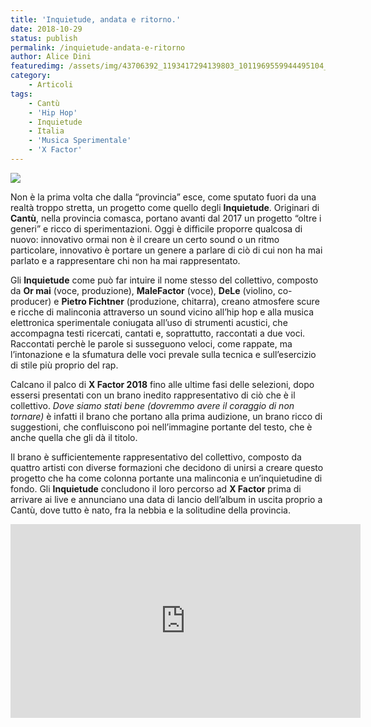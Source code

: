 ```yaml
---
title: 'Inquietude, andata e ritorno.'
date: 2018-10-29
status: publish
permalink: /inquietude-andata-e-ritorno
author: Alice Dini
featuredimg: /assets/img/43706392_1193417294139803_1011969559944495104_o-e1550071660206.jpg
category:
    - Articoli
tags:
    - Cantù
    - 'Hip Hop'
    - Inquietude
    - Italia
    - 'Musica Sperimentale'
    - 'X Factor'
---
```

![](/assets/img/43706392_1193417294139803_1011969559944495104_o-e1550071660206.jpg)

Non è la prima volta che dalla “provincia” esce, come sputato fuori da una realtà troppo stretta, un progetto come quello degli **Inquietude**. Originari di **Cantù**, nella provincia comasca, portano avanti dal 2017 un progetto “oltre i generi” e ricco di sperimentazioni. Oggi è difficile proporre qualcosa di nuovo: innovativo ormai non è il creare un certo sound o un ritmo particolare, innovativo è portare un genere a parlare di ciò di cui non ha mai parlato e a rappresentare chi non ha mai rappresentato.

Gli **Inquietude** come può far intuire il nome stesso del collettivo, composto da **Or mai** (voce, produzione), **MaleFactor** (voce), **DeLe** (violino, co-producer) e **Pietro Fichtner** (produzione, chitarra), creano atmosfere scure e ricche di malinconia attraverso un sound vicino all’hip hop e alla musica elettronica sperimentale coniugata all’uso di strumenti acustici, che accompagna testi ricercati, cantati e, soprattutto, raccontati a due voci. Raccontati perchè le parole si susseguono veloci, come rappate, ma l’intonazione e la sfumatura delle voci prevale sulla tecnica e sull’esercizio di stile più proprio del rap.

Calcano il palco di **X Factor 2018** fino alle ultime fasi delle selezioni, dopo essersi presentati con un brano inedito rappresentativo di ciò che è il collettivo. *Dove siamo stati bene (dovremmo avere il coraggio di non tornare)* è infatti il brano che portano alla prima audizione, un brano ricco di suggestioni, che confluiscono poi nell’immagine portante del testo, che è anche quella che gli dà il titolo.

Il brano è sufficientemente rappresentativo del collettivo, composto da quattro artisti con diverse formazioni che decidono di unirsi a creare questo progetto che ha come colonna portante una malinconia e un’inquietudine di fondo. Gli **Inquietude** concludono il loro percorso ad **X Factor** prima di arrivare ai live e annunciano una data di lancio dell’album in uscita proprio a Cantù, dove tutto è nato, fra la nebbia e la solitudine della provincia.

<iframe allowfullscreen="allowfullscreen" frameborder="0" height="310" src="http://www.youtube.com/embed/vaLntv5TdTY" width="560"><span class="mce_SELRES_start" data-mce-type="bookmark" style="display: inline-block; width: 0px; overflow: hidden; line-height: 0;">﻿</span><span class="mce_SELRES_start" data-mce-type="bookmark" style="display: inline-block; width: 0px; overflow: hidden; line-height: 0;">﻿</span><span class="mce_SELRES_start" data-mce-type="bookmark" style="display: inline-block; width: 0px; overflow: hidden; line-height: 0;">﻿</span><span class="mce_SELRES_start" data-mce-type="bookmark" style="display: inline-block; width: 0px; overflow: hidden; line-height: 0;">﻿</span></iframe>
